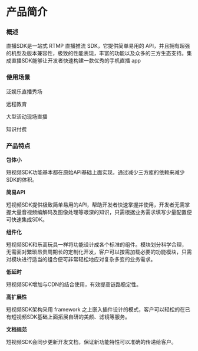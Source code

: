 # 产品简介



### 概述

直播SDK是一站式 RTMP 直播推流 SDK，它提供简单易用的
API，并且拥有超强的机型及版本兼容性，极致的性能表现，丰富的功能以及众多的三方生态支持。集成直播SDK能够让开发者快速构建一款优秀的手机直播
app

### 使用场景

泛娱乐直播秀场

远程教育

大型活动现场直播

知识付费

### 产品特点

**包体小**

短视频SDK功能基本都在原始API基础上面实现，通过减少三方库的依赖来减少SDK的体积。

**简易API**

短视频SDK提供极致简单易用的API，帮助开发者快速掌握并使用，开发者无需掌握大量音视频编解码及图像处理等艰深的知识，只需根据业务需求填写少量配置便可快速集成SDK。

**组件化**

短视频SDK和乐高玩具一样将功能设计成各个标准的组件。模块划分科学合理，无需面对繁琐昂贵周期长的定制化开发，客户可以按需加载必要的功能模块，只需对模块进行适当的组合便可非常轻松地应对复杂多变的业务需求。

**低延时**

短视频SDK增加与CDN的结合使用，有效提高链路稳定性。

**高扩展性**

短视频SDK架构采用 framework 之上嵌入插件设计的模式，客户可以轻松的在已有短视频SDK基础上面拓展自研的美颜、滤镜等服务。

**文档规范**

短视频SDK会同步更新开发文档，保证新功能特性可以准确的传递给客户。
